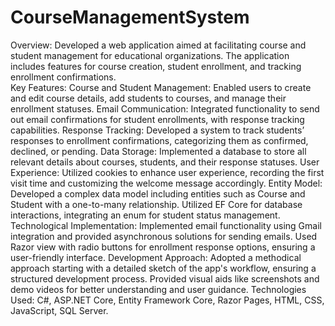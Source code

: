 # CourseManagementSystem
Overview: Developed a web application aimed at facilitating course and student management for educational organizations. The application includes features for course creation, student enrollment, and tracking enrollment confirmations.     
Key Features:  Course and Student Management: Enabled users to create and edit course details, add students to courses, and manage their enrollment statuses.
            Email Communication: Integrated functionality to send out email confirmations for student enrollments, with response tracking capabilities.
            Response Tracking: Developed a system to track students’ responses to enrollment confirmations, categorizing them as confirmed, declined, or pending.
            Data Storage: Implemented a database to store all relevant details about courses, students, and their response statuses.
            User Experience: Utilized cookies to enhance user experience, recording the first visit time and customizing the welcome message accordingly.
Entity Model:
            Developed a complex data model including entities such as Course and Student with a one-to-many relationship.
            Utilized EF Core for database interactions, integrating an enum for student status management.
Technological Implementation:
            Implemented email functionality using Gmail integration and provided asynchronous solutions for sending emails.
            Used Razor view with radio buttons for enrollment response options, ensuring a user-friendly interface.
Development Approach:
            Adopted a methodical approach starting with a detailed sketch of the app's workflow, ensuring a structured development process.
            Provided visual aids like screenshots and demo videos for better understanding and user guidance.
        Technologies Used: C#, ASP.NET Core, Entity Framework Core, Razor Pages, HTML, CSS, JavaScript, SQL Server.
